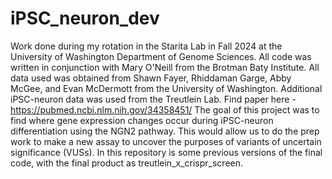 # iPSC_neuron_dev
Work done during my rotation in the Starita Lab in Fall 2024 at the University of Washington Department of Genome Sciences.
All code was written in conjunction with Mary O'Neill from the Brotman Baty Institute. 
All data used was obtained from Shawn Fayer, Rhiddaman Garge, Abby McGee, and Evan McDermott from the University of Washington. 
Additional iPSC-neuron data was used from the Treutlein Lab. Find paper here - https://pubmed.ncbi.nlm.nih.gov/34358451/
The goal of this project was to find where gene expression changes occur during iPSC-neuron differentiation using the NGN2 pathway.
This would allow us to do the prep work to make a new assay to uncover the purposes of variants of uncertain significance (VUSs).
In this repository is some previous versions of the final code, with the final product as treutlein_x_crispr_screen.
